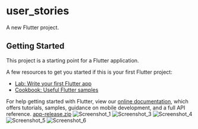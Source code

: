 # user_stories

A new Flutter project.

## Getting Started

This project is a starting point for a Flutter application.

A few resources to get you started if this is your first Flutter project:

- [Lab: Write your first Flutter app](https://flutter.dev/docs/get-started/codelab)
- [Cookbook: Useful Flutter samples](https://flutter.dev/docs/cookbook)

For help getting started with Flutter, view our
[online documentation](https://flutter.dev/docs), which offers tutorials,
samples, guidance on mobile development, and a full API reference.
[app-release.zip](https://github.com/MarMarLwin/shopping_cart/files/8562618/app-release.zip)
![Screenshot_1](https://user-images.githubusercontent.com/45558142/165288051-75a7f5ab-b45d-4ab0-a0ed-085fe8eb96a4.jpg)
![Screenshot_3](https://user-images.githubusercontent.com/45558142/165288120-f89dbe18-da09-4316-90f2-6a9c45d59f97.jpg)
![Screenshot_4](https://user-images.githubusercontent.com/45558142/165288121-e1fc8957-ca73-4a2c-9523-c94d8f902385.jpg)
![Screenshot_5](https://user-images.githubusercontent.com/45558142/165288123-1254dd3c-2439-448c-bdfe-4b74053ec8b0.jpg)
![Screenshot_6](https://user-images.githubusercontent.com/45558142/165288127-8ad09b42-d8f3-40e9-802b-b6888d5693a3.jpg)

